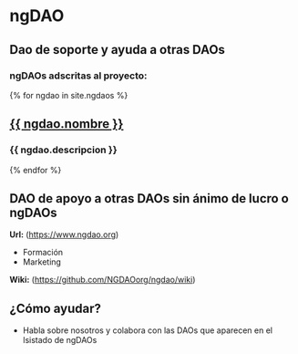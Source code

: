 # ngDAO

## Dao de soporte y ayuda a otras DAOs

### ngDAOs adscritas al proyecto:

{% for ngdao in site.ngdaos %}
        <h2><a href="{{ ngdao.web }}">{{ ngdao.nombre }}</a></h2>
        <h3>{{ ngdao.descripcion }}</h3>
{% endfor %}

## DAO de apoyo a otras DAOs sin ánimo de lucro o ngDAOs

**Url:** (https://www.ngdao.org)

* Formación
* Marketing

**Wiki:** (https://github.com/NGDAOorg/ngdao/wiki)

## ¿Cómo ayudar?

* Habla sobre nosotros y colabora con las DAOs que aparecen en el lsistado de ngDAOs
